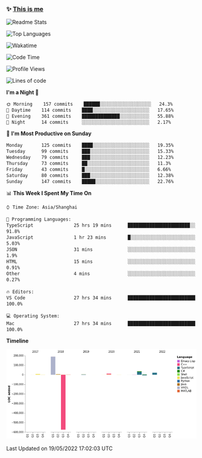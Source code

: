 <!--

**icyzeroice/icyzeroice** is a ✨ _special_ ✨ repository because its `README.md` (this file) appears on your GitHub profile.

Here are some ideas to get you started:

- 🔭 I’m currently working on ...
- 🌱 I’m currently learning ...
- 👯 I’m looking to collaborate on ...
- 🤔 I’m looking for help with ...
- 💬 Ask me about ...
- 📫 How to reach me: ...
- 😄 Pronouns: ...
- ⚡ Fun fact: ...

-->

### ✨ [This is me](https://shakugan.fandom.com/wiki/Serment)

![Readme Stats](https://github-readme-stats.vercel.app/api?username=icyzeroice)

![Top Languages](https://github-readme-stats.vercel.app/api/top-langs/?username=icyzeroice&exclude_repo=scutie2015-digimon&layout=compact&langs_count=5)

![Wakatime](https://github-readme-stats.vercel.app/api/wakatime?username=icyzeroice)

<!--START_SECTION:waka-->
![Code Time](http://img.shields.io/badge/Code%20Time-0%20secs-blue)

![Profile Views](http://img.shields.io/badge/Profile%20Views-1-blue)

![Lines of code](https://img.shields.io/badge/From%20Hello%20World%20I%27ve%20Written--293%20Thousand%20lines%20of%20code-blue)

**I'm a Night 🦉** 

```text
🌞 Morning    157 commits    ██████░░░░░░░░░░░░░░░░░░░   24.3% 
🌆 Daytime    114 commits    ████░░░░░░░░░░░░░░░░░░░░░   17.65% 
🌃 Evening    361 commits    ██████████████░░░░░░░░░░░   55.88% 
🌙 Night      14 commits     ░░░░░░░░░░░░░░░░░░░░░░░░░   2.17%

```
📅 **I'm Most Productive on Sunday** 

```text
Monday       125 commits    ████░░░░░░░░░░░░░░░░░░░░░   19.35% 
Tuesday      99 commits     ███░░░░░░░░░░░░░░░░░░░░░░   15.33% 
Wednesday    79 commits     ███░░░░░░░░░░░░░░░░░░░░░░   12.23% 
Thursday     73 commits     ██░░░░░░░░░░░░░░░░░░░░░░░   11.3% 
Friday       43 commits     █░░░░░░░░░░░░░░░░░░░░░░░░   6.66% 
Saturday     80 commits     ███░░░░░░░░░░░░░░░░░░░░░░   12.38% 
Sunday       147 commits    █████░░░░░░░░░░░░░░░░░░░░   22.76%

```


📊 **This Week I Spent My Time On** 

```text
⌚︎ Time Zone: Asia/Shanghai

💬 Programming Languages: 
TypeScript               25 hrs 19 mins      ███████████████████████░░   91.8% 
JavaScript               1 hr 23 mins        █░░░░░░░░░░░░░░░░░░░░░░░░   5.03% 
JSON                     31 mins             ░░░░░░░░░░░░░░░░░░░░░░░░░   1.9% 
HTML                     15 mins             ░░░░░░░░░░░░░░░░░░░░░░░░░   0.91% 
Other                    4 mins              ░░░░░░░░░░░░░░░░░░░░░░░░░   0.27%

🔥 Editors: 
VS Code                  27 hrs 34 mins      █████████████████████████   100.0%

💻 Operating System: 
Mac                      27 hrs 34 mins      █████████████████████████   100.0%

```

**Timeline**

![Chart not found](https://raw.githubusercontent.com/icyzeroice/icyzeroice/main/charts/bar_graph.png) 


 Last Updated on 19/05/2022 17:02:03 UTC
<!--END_SECTION:waka-->

<!--

### Related
- https://github.com/abhisheknaiidu/awesome-github-profile-readme
- https://github.com/coderjojo/creative-profile-readme
- https://github.com/elangosundar/awesome-README-templates
- https://github.com/durgeshsamariya/awesome-github-profile-readme-templates
- https://github.com/anmol098/waka-readme-stats

-->
